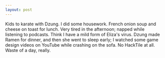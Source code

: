 ```yaml
---
layout: post
---
```


Kids to karate with Dzung. I did some housework. French onion soup and cheese on
toast for lunch. Very tired in the afternoon; napped while listening to
podcasts. Think I have a mild form of Eliza's virus. Dzung made Ramen for
dinner, and then she went to sleep early; I watched some game design videos on
YouTube while crashing on the sofa. No HackTile at all. Waste of a day, really.
